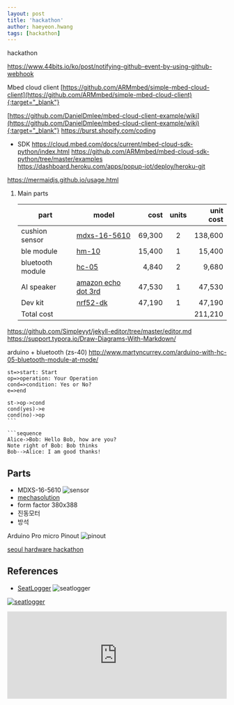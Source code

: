 ```yaml
---
layout: post
title: 'hackathon' 
author: haeyeon.hwang
tags: [hackathon]
---
```


hackathon

https://www.44bits.io/ko/post/notifying-github-event-by-using-github-webhook

Mbed cloud client 
[https://github.com/ARMmbed/simple-mbed-cloud-client](https://github.com/ARMmbed/simple-mbed-cloud-client){:target="_blank"}

[https://github.com/DanielDmlee/mbed-cloud-client-example/wiki](https://github.com/DanielDmlee/mbed-cloud-client-example/wiki){:target="_blank"}
https://burst.shopify.com/coding

* SDK
https://cloud.mbed.com/docs/current/mbed-cloud-sdk-python/index.html
https://github.com/ARMmbed/mbed-cloud-sdk-python/tree/master/examples
https://dashboard.heroku.com/apps/popup-iot/deploy/heroku-git

https://mermaidjs.github.io/usage.html

1. Main parts

    part|model|cost|units|unit cost
    ---|---|---:|:---:|---:
    cushion sensor|[mdxs-16-5610](http://mechasolution.com/shop/goods/goods_view.php?goodsno=577041&category=)|69,300|2|138,600
    ble module|[hm-10](http://mechasolution.com/shop/goods/goods_view.php?goodsno=330423&category=)|15,400|1|15,400
    bluetooth module|[hc-05](http://mechasolution.com/shop/goods/goods_view.php?goodsno=330592&category=)|4,840|2|9,680
    AI speaker|[amazon echo dot 3rd](http://shopping.interpark.com/product/productInfo.do?prdNo=6312843869&dispNo=016001&bizCd=P01415&utm_medium=affiliate&utm_source=danawa&utm_campaign=shop_p11736_p01415&utm_content=main)|47,530|1|47,530
    Dev kit|[nrf52-dk](https://kr.mouser.com/ProductDetail/949-NRF52-DK)|47,190|1|47,190
    Total cost||||211,210



https://github.com/Simpleyyt/jekyll-editor/tree/master/editor.md
https://support.typora.io/Draw-Diagrams-With-Markdown/

arduino + bluetooth
(zs-40)
http://www.martyncurrey.com/arduino-with-hc-05-bluetooth-module-at-mode/


```flow
st=>start: Start
op=>operation: Your Operation
cond=>condition: Yes or No?
e=>end

st->op->cond
cond(yes)->e
cond(no)->op
​```

```sequence
Alice->Bob: Hello Bob, how are you?
Note right of Bob: Bob thinks
Bob-->Alice: I am good thanks!
```

## Parts
* MDXS-16-5610
![sensor](https://www.eleparts.co.kr/data/EPX/J3M/FJ/170721103701db27131ae089c12fa702.jpg)
* [mechasolution](http://mechasolution.com/shop/goods/goods_view.php?goodsno=577041&category=129028)
* form factor 380x388
* 진동모터
* 방석

Arduino Pro micro Pinout
![pinout](https://lh6.googleusercontent.com/qa__mwS4wO7TeeMnV6T1COCtxGFQe6s8UpB_3vEhsobmy2r1gU0VS14An7yW_sqJP1TeHE2sJGmhJjOotfEL1wsxBJc63hZbXuP4MeFlEcr5BUHCO_9qWoyLMOe8fQiDwIqhnwQ)

[seoul hardware hackathon](https://www.seoulhackathon.org/)

## References
* [SeatLogger](http://footlogger.com/hp_seatlogger/)
![seatlogger](http://footlogger.com/hp_seatlogger/wp-content/uploads/2014/11/mid.jpg)

[![seatlogger](https://img.youtube.com/vi/fDXSxP5kO74/0.jpg)](https://www.youtube.com/watch?v=fDXSxP5kO74)

<iframe width="100%" height="200" src="https://www.youtube.com/embed/fDXSxP5kO74" frameborder="0" allowfullscreen></iframe>

